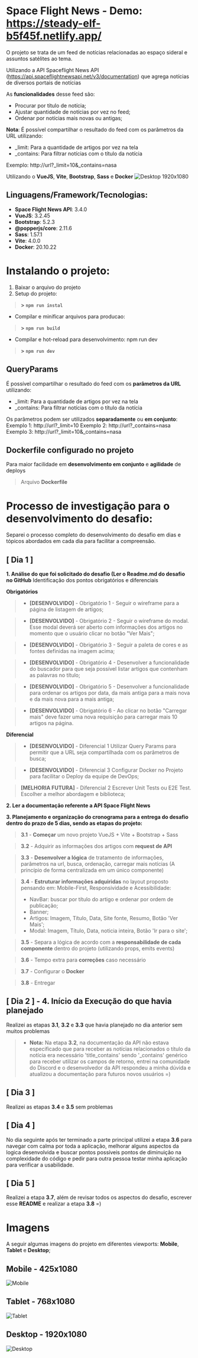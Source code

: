# Space Flight News - Demo: https://steady-elf-b5f45f.netlify.app/
O projeto se trata de um feed de notícias relacionadas ao espaço sideral e assuntos satélites ao tema.

Utilizando a API Spaceflight News API (https://api.spaceflightnewsapi.net/v3/documentation) que agrega notícias de diversos portais de notícias

As **funcionalidades** desse feed são:

* Procurar por título de notícia;
 * Ajustar quantidade de notícias por vez no feed;
* Ordenar por notícias mais novas ou antigas;

**Nota**: É possível compartilhar o resultado do feed com os parâmetros da URL utilizando:
* _limit: Para a quantidade de artigos por vez na tela
* _contains: Para filtrar notícias com o título da notícia
> 
Exemplo: http://url?_limit=10&_contains=nasa

Utilizando o **VueJS**, **Vite**, **Bootstrap**, **Sass** e **Docker**
![Desktop 1920x1080](https://i.ibb.co/Pm3LwL0/resume-space-flight-news.png)


## Linguagens/Framework/Tecnologias:

- **Space Flight News API**: 3.4.0
- **VueJS**: 3.2.45
- **Bootstrap**: 5.2.3
- **@popperjs/core**: 2.11.6
- **Sass**: 1.57.1
- **Vite**: 4.0.0
- **Docker**: 20.10.22

# Instalando o projeto:
1. Baixar o arquivo do projeto
2. Setup do projeto: 
>**> `npm run instal`**
- Compilar e minificar arquivos para producao: 
>**> `npm run build`**

- Compilar e hot-reload para desenvolvimento: npm run dev
>**> `npm run dev`**

## QueryParams

É possível compartilhar o resultado do feed com os **parâmetros da URL** utilizando:
- _limit: Para a quantidade de artigos por vez na tela
- _contains: Para filtrar notícias com o título da notícia

Os parâmetros podem ser utilizados **separadamente** ou **em conjunto**:
Exemplo 1: http://url?_limit=10
Exemplo 2: http://url?_contains=nasa
Exemplo 3: http://url?_limit=10&_contains=nasa


## Dockerfile configurado no projeto

Para maior facilidade em **desenvolvimento em conjunto** e **agilidade** de deploys
>Arquivo **Dockerfile**

# Processo de investigação para o desenvolvimento do desafio:

Separei o processo completo do desenvolvimento do desafio em dias e tópicos abordados em cada dia para facilitar a compreensão.
## [ Dia 1 ]
**1. Análise do que foi solicitado do desafio (Ler o Readme.md do desafio no GitHub**
Identificação dos pontos obrigatórios e diferenciais

 **Obrigatórios**
>- **[DESENVOLVIDO]** - Obrigatório 1 - Seguir o wireframe para a página de listagem de artigos;

> - **[DESENVOLVIDO]** - Obrigatório 2 - Seguir o wireframe do modal. Esse modal deverá ser aberto com informações dos artigos no momento que o usuário clicar no botão "Ver Mais";

> - **[DESENVOLVIDO]** - Obrigatório 3 - Seguir a paleta de cores e as fontes definidas na imagem acima;

> - **[DESENVOLVIDO]** - Obrigatório 4 - Desenvolver a funcionalidade do buscador para que seja possível listar artigos que contenham as palavras no título;

> - **[DESENVOLVIDO]** - Obrigatório 5 - Desenvolver a funcionalidade para ordenar os artigos por data, da mais antiga para a mais nova e da mais nova para a mais antiga;

> - **[DESENVOLVIDO]** - Obrigatório 6 - Ao clicar no botão "Carregar mais" deve fazer uma nova requisição para carregar mais 10 artigos na página.
			
**Diferencial**
> - **[DESENVOLVIDO]** - Diferencial 1 Utilizar Query Params para permitir que a URL seja compartilhada com os parâmetros de busca;

> - **[DESENVOLVIDO]** - Diferencial 3 Configurar Docker no Projeto para facilitar o Deploy da equipe de DevOps;

> **[MELHORIA FUTURA]** - Diferencial 2 Escrever Unit Tests ou E2E Test. Escolher a melhor abordagem e biblioteca;

**2. Ler a documentação referente a API Space Flight News**

**3. Planejamento e organização do cronograma para a entrega do desafio dentro do prazo de 5 dias, sendo as etapas do projeto:**
> **3.1** - **Começar** um novo projeto VueJS + Vite + Bootstrap + Sass

> **3.2** - Adquirir as informações dos artigos com **request de API**

> **3.3** - **Desenvolver a lógica** de tratamento de informações, parâmetros na url, busca, ordenação, carregar mais notícias (A princípio de forma centralizada em um único componente)

> **3.4** - **Estruturar informações adquiridas** no layout proposto pensando em: Mobile-First, Responsividade e Acessibilidade:
> - NavBar: buscar por título do artigo e ordenar por ordem de publicação; 
> - Banner; 
> - Artigos: Imagem, Título, Data, Site fonte, Resumo, Botão 'Ver Mais';
> - Modal: Imagem, Título, Data, noticia inteira, Botão 'Ir para o site';
		
>**3.5** - Separa a lógica de acordo com a **responsabilidade de cada componente** dentro do projeto (utilizando props, emits events)

> **3.6** - Tempo extra para **correções** caso necessário

> **3.7** - Configurar o **Docker**

> **3.8** - Entregar


## [ Dia 2 ] - 4. Início da Execução do que havia planejado
Realizei as etapas **3.1**, **3.2** e **3.3** que havia planejado no dia anterior sem muitos problemas
> * **Nota:** Na etapa **3.2**, na documentação da API não estava especificado que para receber as notícias relacionados o título da notícia era necessário 'title_contains' sendo '_contains' genérico para receber utilizar os campos de retorno, entrei na comunidade do Discord e o desenvolvedor da API respondeu a minha dúvida e atualizou a documentação para futuros novos usuários =)
			
## [ Dia 3 ]
Realizei as etapas **3.4** e **3.5** sem problemas
		
## [ Dia 4 ]
No dia seguinte após ter terminado a parte principal utilizei a etapa **3.6** para navegar com calma por toda a aplicação, melhorar alguns aspectos da logica desenvolvida e buscar pontos possíveis pontos de diminuição na complexidade do código e pedir para outra pessoa testar minha aplicação para verificar a usabilidade.

## [ Dia 5 ]
Realizei a etapa **3.7**, além de revisar todos os aspectos do desafio, escrever esse **README** e realizar a etapa **3.8** =)

# Imagens
A seguir algumas imagens do projeto em diferentes viewports: **Mobile**, **Tablet** e **Desktop**;

## Mobile - 425x1080
![Mobile](https://i.ibb.co/XCNPskk/mobile-view.png)
## Tablet - 768x1080
![Tablet](https://i.ibb.co/1dVWnmR/tablet-view.png)
## Desktop - 1920x1080
![Desktop](https://i.ibb.co/FWRLVZ6/desktop-view.png)
